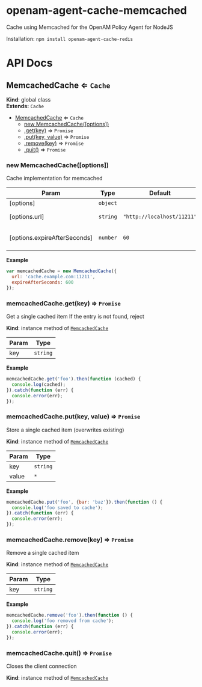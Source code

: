 # openam-agent-cache-memcached
Cache using Memcached for the OpenAM Policy Agent for NodeJS

Installation: `npm install openam-agent-cache-redis`

# API Docs

<a name="MemcachedCache"></a>

## MemcachedCache ⇐ <code>Cache</code>
**Kind**: global class  
**Extends:** <code>Cache</code>  

* [MemcachedCache](#MemcachedCache) ⇐ <code>Cache</code>
    * [new MemcachedCache([options])](#new_MemcachedCache_new)
    * [.get(key)](#MemcachedCache+get) ⇒ <code>Promise</code>
    * [.put(key, value)](#MemcachedCache+put) ⇒ <code>Promise</code>
    * [.remove(key)](#MemcachedCache+remove) ⇒ <code>Promise</code>
    * [.quit()](#MemcachedCache+quit) ⇒ <code>Promise</code>

<a name="new_MemcachedCache_new"></a>

### new MemcachedCache([options])
Cache implementation for memcached


| Param | Type | Default | Description |
| --- | --- | --- | --- |
| [options] | <code>object</code> |  | Options |
| [options.url] | <code>string</code> | <code>&quot;http://localhost/11211&quot;</code> | memcached URL |
| [options.expireAfterSeconds] | <code>number</code> | <code>60</code> | Expiration time in seconds |

**Example**  
```js
var memcachedCache = new MemcachedCache({
  url: 'cache.example.com:11211',
  expireAfterSeconds: 600
});
```
<a name="MemcachedCache+get"></a>

### memcachedCache.get(key) ⇒ <code>Promise</code>
Get a single cached item
If the entry is not found, reject

**Kind**: instance method of <code>[MemcachedCache](#MemcachedCache)</code>  

| Param | Type |
| --- | --- |
| key | <code>string</code> | 

**Example**  
```js
memcachedCache.get('foo').then(function (cached) {
  console.log(cached);
}).catch(function (err) {
  console.error(err);
});
```
<a name="MemcachedCache+put"></a>

### memcachedCache.put(key, value) ⇒ <code>Promise</code>
Store a single cached item (overwrites existing)

**Kind**: instance method of <code>[MemcachedCache](#MemcachedCache)</code>  

| Param | Type |
| --- | --- |
| key | <code>string</code> | 
| value | <code>\*</code> | 

**Example**  
```js
memcachedCache.put('foo', {bar: 'baz'}).then(function () {
  console.log('foo saved to cache');
}).catch(function (err) {
  console.error(err);
});
```
<a name="MemcachedCache+remove"></a>

### memcachedCache.remove(key) ⇒ <code>Promise</code>
Remove a single cached item

**Kind**: instance method of <code>[MemcachedCache](#MemcachedCache)</code>  

| Param | Type |
| --- | --- |
| key | <code>string</code> | 

**Example**  
```js
memcachedCache.remove('foo').then(function () {
  console.log('foo removed from cache');
}).catch(function (err) {
  console.error(err);
});
```
<a name="MemcachedCache+quit"></a>

### memcachedCache.quit() ⇒ <code>Promise</code>
Closes the client connection

**Kind**: instance method of <code>[MemcachedCache](#MemcachedCache)</code>  